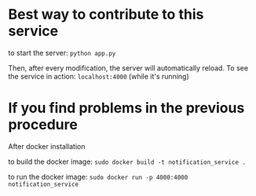 # Best way to contribute to this service
to start the server: `python app.py`

Then, after every modification, the server will automatically reload.
To see the service in action: `localhost:4000` (while it's running)

# If you find problems in the previous procedure
After docker installation

to build the docker image: `sudo docker build -t notification_service .`

to run the docker image:  `sudo docker run -p 4000:4000 notification_service`